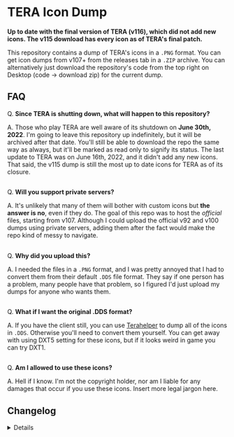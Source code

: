 # TERA Icon Dump
**Up to date with the final version of TERA (v116), which did not add new icons. The v115 download has every icon as of TERA's final patch.**

This repository contains a dump of TERA's icons in a `.PNG` format. You can get icon dumps from v107+ from the releases tab in a `.ZIP` archive. You can alternatively just download the repository's code from the top right on Desktop (code -> download zip) for the current dump.


## FAQ
Q. **Since TERA is shutting down, what will happen to this repository?**

A. Those who play TERA are well aware of its shutdown on **June 30th, 2022**. I'm going to leave this repository up indefinitely, but it will be archived after that date. You'll still be able to download the repo the same way as always, but it'll be marked as read only to signify its status. The last update to TERA was on June 16th, 2022, and it didn't add any new icons. That said, the v115 dump is still the most up to date icons for TERA as of its closure.
##

Q. **Will you support private servers?**

A. It's unlikely that many of them will bother with custom icons but **the answer is no**, even if they do. The goal of this repo was to host the *official* files, starting from v107. Although I could upload the official v92 and v100 dumps using private servers, adding them after the fact would make the repo kind of messy to navigate.
##

Q. **Why did you upload this?**

A. I needed the files in a `.PNG` format, and I was pretty annoyed that I had to convert them from their default `.DDS` file format. They say if one person has a problem, many people have that problem, so I figured I'd just upload my dumps for anyone who wants them.
##

Q. **What if I want the original .DDS format?**

A. If you have the client still, you can use [Terahelper](https://github.com/GoneUp/GPK_RePack) to dump all of the icons in `.DDS`. Otherwise you'll need to convert them yourself. You can get away with using DXT5 setting for these icons, but if it looks weird in game you can try DXT1.
##

Q. **Am I allowed to use these icons?**

A. Hell if I know. I'm not the copyright holder, nor am I liable for any damages that occur if you use these icons. Insert more legal jargon here.


## Changelog
<details>
 ### 1.5.3 (6/16/2022)
- Prepared repo for archival.
 
 ### 1.5.2 (4/6/2022)
- Readme update-2.
 
 ### 1.5.1 (4/6/2022)
- Readme update.

 ### 1.5.0 (3/24/2022)
- v115 dump.

 ### 1.4.0 (2/8/2022)
- v114 dump.

 ### 1.3.0 (12/2/2021)
- v112 dump.

 ### 1.2.1 (11/17/2021)
- v110.3 dump.

 ### 1.2.0 (9/28/2021)
- v110 dump.

 ### 1.1.1 (8/6/2021)
- Github desktop too slow. :^)

 ### 1.1.0 (8/6/2021)
- v108 dump.
  
 ### 1.0.0 (7/8/2021)
- v107 dump.

</details>
